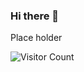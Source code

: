 ### Hi there 👋

<!--
**GiangLeN/GiangLeN** is a ✨ _special_ ✨ repository because its `README.md` (this file) appears on your GitHub profile.

Here are some ideas to get you started:

- 🔭 I’m currently working on ...
- 🌱 I’m currently learning ...
- 👯 I’m looking to collaborate on ...
- 🤔 I’m looking for help with ...
- 💬 Ask me about ...
- 📫 How to reach me: ...
- 😄 Pronouns: ...
- ⚡ Fun fact: ...
-->

Place holder

[](https://komarev.com/ghpvc/?username=GiangLeN)

![Visitor Count](https://profile-counter.glitch.me/{GiangLeN}/count.svg)
